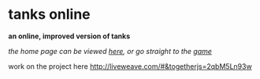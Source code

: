 # tanks online
**an online, improved version of tanks**


*the home page can be viewed [here](https://goo.gl/8EU1oY), or go straight to the [game](https://goo.gl/YaDgC8)*

work on the project here
http://liveweave.com/#&togetherjs=2qbM5Ln93w
